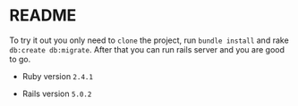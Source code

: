 # README

To try it out you only need to `clone` the project, run `bundle install` and rake `db:create db:migrate`.
After that you can run rails server and you are good to go.

* Ruby version
`2.4.1`

* Rails version
`5.0.2`
